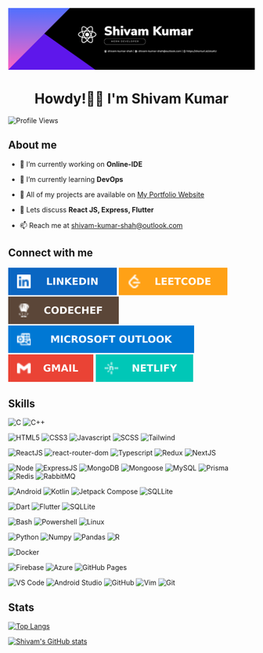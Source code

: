 <!-- Introduction -->
<img src="assets/banner.png" alt="GitHub Banner">
<h1 align="center">Howdy!😶‍🌫️ I'm Shivam Kumar</h1>

![Profile Views](https://komarev.com/ghpvc/?username=shivam-kumar-shah&color=brightgreen&style=for-the-badge)

## About me

- 👀 I’m currently working on **Online-IDE**

- 📖 I’m currently learning **DevOps**

- 🫣 All of my projects are available on [My Portfolio Website](https://storied-madeleine-fcf12f.netlify.app/)

- 💬 Lets discuss **React JS, Express, Flutter**

- 📫 Reach me at [shivam-kumar-shah@outlook.com](mailto:shivam-kumar-shah@outlook.com)

## Connect with me

[![/shivam-kumar-shah](assets/icons/linkedin.svg)](https://www.linkedin.com/in/shivam-kumar-shah/)
[![/shivam_shah2701](assets/icons/leetcode.svg)](https://leetcode.com/shivam_shah2701/)
[![/shivam-kumar-shah](assets/icons/codechef.svg)](https://www.linkedin.com/in/shivam-kumar-shah/)
[![/shivam-kumar-shah](assets/icons/outlook.svg)](mailto:shivam-kumar-shah@outlook.com)
[![/shivam.shah2701](assets/icons/gmail.svg)](mailto:shivam.shah2701@gmail.com)
[![/shivam-kumar-shah](assets/icons/netlify.svg)](https://storied-madeleine-fcf12f.netlify.app/)

## Skills

![C](https://img.shields.io/badge/C-A8B9CC.svg?style=for-the-badge&logo=C&logoColor=black)
![C++](https://img.shields.io/badge/C++-00599C.svg?style=for-the-badge&logo=C++&logoColor=white)

![HTML5](https://img.shields.io/badge/HTML5-E34F26.svg?style=for-the-badge&logo=HTML5&logoColor=white)
![CSS3](https://img.shields.io/badge/CSS3-1572B6.svg?style=for-the-badge&logo=CSS3&logoColor=white)
![Javascript](https://img.shields.io/badge/JavaScript-F7DF1E.svg?style=for-the-badge&logo=JavaScript&logoColor=black)
![SCSS](https://img.shields.io/badge/Sass-CC6699.svg?style=for-the-badge&logo=Sass&logoColor=white)
![Tailwind](https://img.shields.io/badge/Tailwind%20CSS-06B6D4.svg?style=for-the-badge&logo=Tailwind-CSS&logoColor=white)

![ReactJS](https://img.shields.io/badge/React-61DAFB.svg?style=for-the-badge&logo=React&logoColor=black)
![react-router-dom](https://img.shields.io/badge/React%20Router-CA4245.svg?style=for-the-badge&logo=React-Router&logoColor=white)
![Typescript](https://img.shields.io/badge/TypeScript-3178C6.svg?style=for-the-badge&logo=TypeScript&logoColor=white)
![Redux](https://img.shields.io/badge/Redux-764ABC.svg?style=for-the-badge&logo=Redux&logoColor=white)
![NextJS](https://img.shields.io/badge/Next.js-000000.svg?style=for-the-badge&logo=nextdotjs&logoColor=white)

![Node](https://img.shields.io/badge/Node.js-339933.svg?style=for-the-badge&logo=nodedotjs&logoColor=white)
![ExpressJS](https://img.shields.io/badge/Express-000000.svg?style=for-the-badge&logo=Express&logoColor=white)
![MongoDB](https://img.shields.io/badge/MongoDB-47A248.svg?style=for-the-badge&logo=MongoDB&logoColor=white)
![Mongoose](https://img.shields.io/badge/Mongoose-880000.svg?style=for-the-badge&logo=Mongoose&logoColor=white)
![MySQL](https://img.shields.io/badge/MySQL-4479A1.svg?style=for-the-badge&logo=MySQL&logoColor=white)
![Prisma](https://img.shields.io/badge/Prisma-2D3748.svg?style=for-the-badge&logo=Prisma&logoColor=white)
![Redis](https://img.shields.io/badge/Redis-DC382D.svg?style=for-the-badge&logo=Redis&logoColor=white)
![RabbitMQ](https://img.shields.io/badge/RabbitMQ-FF6600.svg?style=for-the-badge&logo=RabbitMQ&logoColor=white)

![Android](https://img.shields.io/badge/Android-3DDC84.svg?style=for-the-badge&logo=Android&logoColor=white)
![Kotlin](https://img.shields.io/badge/Kotlin-7F52FF.svg?style=for-the-badge&logo=Kotlin&logoColor=white)
![Jetpack Compose](https://img.shields.io/badge/Jetpack%20Compose-4285F4.svg?style=for-the-badge&logo=Jetpack-Compose&logoColor=white)
![SQLLite](https://img.shields.io/badge/SQLite-003B57.svg?style=for-the-badge&logo=SQLite&logoColor=white)

![Dart](https://img.shields.io/badge/Dart-0175C2.svg?style=for-the-badge&logo=Dart&logoColor=white)
![Flutter](https://img.shields.io/badge/Flutter-02569B.svg?style=for-the-badge&logo=Flutter&logoColor=white)
![SQLLite](https://img.shields.io/badge/SQLite-003B57.svg?style=for-the-badge&logo=SQLite&logoColor=white)

![Bash](https://img.shields.io/badge/GNU%20Bash-4EAA25.svg?style=for-the-badge&logo=GNU-Bash&logoColor=white)
![Powershell](https://img.shields.io/badge/PowerShell-5391FE.svg?style=for-the-badge&logo=PowerShell&logoColor=white)
![Linux](https://img.shields.io/badge/Linux-FCC624.svg?style=for-the-badge&logo=Linux&logoColor=black)

![Python](https://img.shields.io/badge/Python-3776AB.svg?style=for-the-badge&logo=Python&logoColor=white)
![Numpy](https://img.shields.io/badge/NumPy-013243.svg?style=for-the-badge&logo=NumPy&logoColor=white)
![Pandas](https://img.shields.io/badge/pandas-150458.svg?style=for-the-badge&logo=pandas&logoColor=white)
![R](https://img.shields.io/badge/R-276DC3.svg?style=for-the-badge&logo=R&logoColor=white)

![Docker](https://img.shields.io/badge/Docker-2496ED.svg?style=for-the-badge&logo=Docker&logoColor=white)

![Firebase](https://img.shields.io/badge/Firebase-FFCA28.svg?style=for-the-badge&logo=Firebase&logoColor=black)
![Azure](https://img.shields.io/badge/Microsoft%20Azure-0078D4.svg?style=for-the-badge&logo=Microsoft-Azure&logoColor=white)
![GitHub Pages](https://img.shields.io/badge/GitHub%20Pages-222222.svg?style=for-the-badge&logo=GitHub-Pages&logoColor=white)

![VS Code](https://img.shields.io/badge/Visual%20Studio%20Code-007ACC.svg?style=for-the-badge&logo=Visual-Studio-Code&logoColor=white)
![Android Studio](https://img.shields.io/badge/Android%20Studio-3DDC84.svg?style=for-the-badge&logo=Android-Studio&logoColor=white)
![GitHub](https://img.shields.io/badge/GitHub-181717.svg?style=for-the-badge&logo=GitHub&logoColor=white)
![Vim](https://img.shields.io/badge/Vim-019733.svg?style=for-the-badge&logo=Vim&logoColor=white)
![Git](https://img.shields.io/badge/Git-F05032.svg?style=for-the-badge&logo=Git&logoColor=white)

## Stats

[![Top Langs](https://github-readme-stats.vercel.app/api/top-langs/?username=shivam-kumar-shah&theme=gotham&hide_border=true&show_icons=true&layout=donut)](https://github.com/shivam-kumar-shah/github-readme-stats)

[![Shivam's GitHub stats](https://github-readme-stats.vercel.app/api?username=shivam-kumar-shah&theme=gotham&hide_border=true&show_icons=true&rank_icon=github)](https://github.com/shivam-kumar-shah/github-readme-stats)
